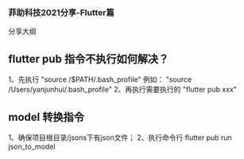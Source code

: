 ### 菲助科技2021分享-Flutter篇

分享大纲

## flutter pub 指令不执行如何解决？

1、先执行 "source /$PATH/.bash_profile"
例如： "source /Users/yanjunhui/.bash_profile"
2、再执行需要执行的 "flutter pub xxx"

## model 转换指令
1、确保项目根目录/jsons下有json文件；
2、执行命令行 flutter pub run json_to_model



